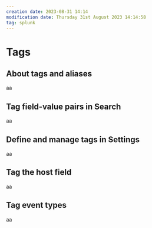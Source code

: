 ```yaml
---
creation date: 2023-08-31 14:14
modification date: Thursday 31st August 2023 14:14:58
tag: splunk
---
```

# Tags

## About tags and aliases

aa
## Tag field-value pairs in Search

aa
## Define and manage tags in Settings

aa
## Tag the host field

aa
## Tag event types

aa